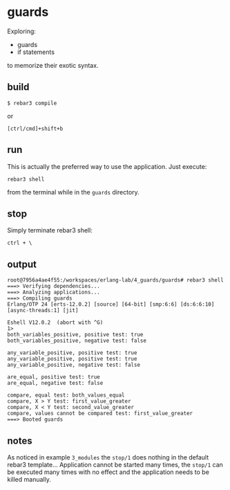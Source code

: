# guards

Exploring:

* guards
* if statements

to memorize their exotic syntax.

## build

```
$ rebar3 compile
```

or

```
[ctrl/cmd]+shift+b
```

## run

This is actually the preferred way to use the application. Just execute:

```
rebar3 shell
```

from the terminal while in the `guards` directory.

## stop

Simply terminate rebar3 shell:

```
ctrl + \
```

## output

```
root@7956a4ae4f55:/workspaces/erlang-lab/4_guards/guards# rebar3 shell
===> Verifying dependencies...
===> Analyzing applications...
===> Compiling guards
Erlang/OTP 24 [erts-12.0.2] [source] [64-bit] [smp:6:6] [ds:6:6:10] [async-threads:1] [jit]

Eshell V12.0.2  (abort with ^G)
1> 
both_variables_positive, positive test: true
both_variables_positive, negative test: false

any_variable_positive, positive test: true
any_variable_positive, positive test: true
any_variable_positive, negative test: false

are_equal, positive test: true
are_equal, negative test: false

compare, equal test: both_values_equal
compare, X > Y test: first_value_greater
compare, X < Y test: second_value_greater
compare, values cannot be compared test: first_value_greater
===> Booted guards
```

## notes

As noticed in example `3_modules` the `stop/1` does nothing in the default rebar3 template... Application cannot be started many times, the `stop/1` can be executed many times with no effect and the application needs to be killed manually.